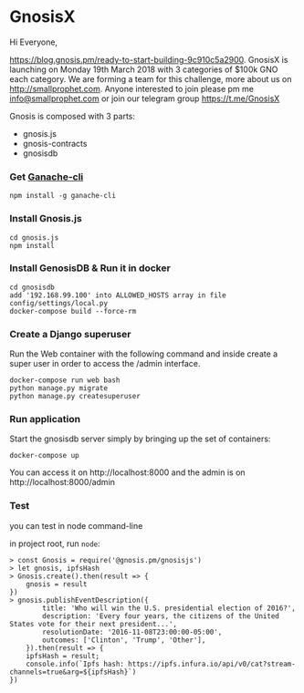 # GnosisX
Hi Everyone,

https://blog.gnosis.pm/ready-to-start-building-9c910c5a2900. GnosisX is launching on Monday 19th March 2018 with 3 categories of $100k GNO each category. We are forming a team for this challenge, more about us on http://smallprophet.com. Anyone interested to join please pm me info@smallprophet.com or join our telegram group https://t.me/GnosisX

Gnosis is composed with 3 parts:
* gnosis.js
* gnosis-contracts
* gnosisdb

### Get [Ganache-cli](https://github.com/trufflesuite/ganache-cli)
   ```
   npm install -g ganache-cli
   ```

### Install Gnosis.js
```
cd gnosis.js
npm install
```

### Install GenosisDB & Run it in docker
```
cd gnosisdb
add '192.168.99.100' into ALLOWED_HOSTS array in file config/settings/local.py
docker-compose build --force-rm
```

### Create a Django superuser
Run the Web container with the following command and inside create a super user in order to access the /admin interface.

```
docker-compose run web bash
python manage.py migrate
python manage.py createsuperuser
```

### Run application
Start the gnosisdb server simply by bringing up the set of containers:

`docker-compose up`

You can access it on http://localhost:8000 and the admin is on http://localhost:8000/admin

### Test
you can test in node command-line

in project root, run `node`:
```
> const Gnosis = require('@gnosis.pm/gnosisjs')
> let gnosis, ipfsHash
> Gnosis.create().then(result => {
    gnosis = result
})
> gnosis.publishEventDescription({
        title: 'Who will win the U.S. presidential election of 2016?',
        description: 'Every four years, the citizens of the United States vote for their next president...',
        resolutionDate: '2016-11-08T23:00:00-05:00',
        outcomes: ['Clinton', 'Trump', 'Other'],
    }).then(result => {
    ipfsHash = result;
    console.info(`Ipfs hash: https://ipfs.infura.io/api/v0/cat?stream-channels=true&arg=${ipfsHash}`)
})

```
